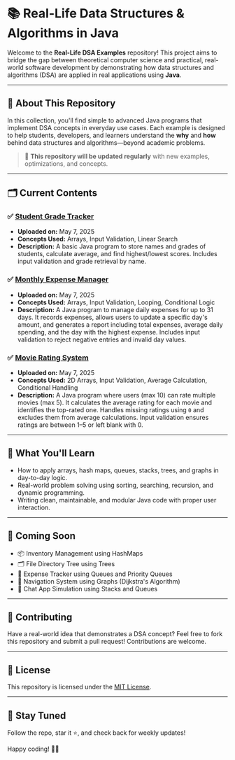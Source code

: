 # 📚 Real-Life Data Structures & Algorithms in Java

Welcome to the **Real-Life DSA Examples** repository! This project aims to bridge the gap between theoretical computer science and practical, real-world software development by demonstrating how data structures and algorithms (DSA) are applied in real applications using **Java**.

---

## 🔰 About This Repository

In this collection, you'll find simple to advanced Java programs that implement DSA concepts in everyday use cases. Each example is designed to help students, developers, and learners understand the **why** and **how** behind data structures and algorithms—beyond academic problems.

> 🔄 **This repository will be updated regularly** with new examples, optimizations, and concepts.

---

## 🗂️ Current Contents

### ✅ [Student Grade Tracker](./Arrays/StudentGradeTracker.java)
- **Uploaded on:** May 7, 2025
- **Concepts Used:** Arrays, Input Validation, Linear Search
- **Description:** A basic Java program to store names and grades of students, calculate average, and find highest/lowest scores. Includes input validation and grade retrieval by name.

### ✅ [Monthly Expense Manager](./Arrays/Expense_tracker.java)
- **Uploaded on:** May 7, 2025
- **Concepts Used:** Arrays, Input Validation, Looping, Conditional Logic
- **Description:** A Java program to manage daily expenses for up to 31 days. It records expenses, allows users to update a specific day's amount, and generates a report including total expenses, average daily spending, and the day with the highest expense. Includes input validation to reject negative entries and invalid day values.

### ✅ [Movie Rating System](./Arrays/MovieRatingSystem.java)
- **Uploaded on:** May 7, 2025  
- **Concepts Used:** 2D Arrays, Input Validation, Average Calculation, Conditional Handling  
- **Description:** A Java program where users (max 10) can rate multiple movies (max 5). It calculates the average rating for each movie and identifies the top-rated one. Handles missing ratings using `0` and excludes them from average calculations. Input validation ensures ratings are between 1–5 or left blank with 0.

---

## 🧠 What You'll Learn

- How to apply arrays, hash maps, queues, stacks, trees, and graphs in day-to-day logic.
- Real-world problem solving using sorting, searching, recursion, and dynamic programming.
- Writing clean, maintainable, and modular Java code with proper user interaction.

---

## 🚀 Coming Soon

- 📦 Inventory Management using HashMaps
- 🗂️ File Directory Tree using Trees
- 🧾 Expense Tracker using Queues and Priority Queues
- 🧭 Navigation System using Graphs (Dijkstra's Algorithm)
- 💬 Chat App Simulation using Stacks and Queues

---

## 🤝 Contributing

Have a real-world idea that demonstrates a DSA concept? Feel free to fork this repository and submit a pull request! Contributions are welcome.

---

## 📄 License

This repository is licensed under the [MIT License](./LICENSE).

---

## 🙌 Stay Tuned

Follow the repo, star it ⭐, and check back for weekly updates!

Happy coding! 🧑‍💻
